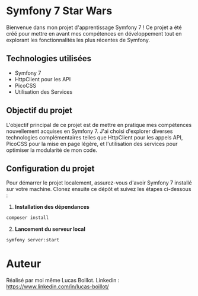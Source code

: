 # Symfony 7 Star Wars

Bienvenue dans mon projet d'apprentissage Symfony 7 ! Ce projet a été créé pour mettre en avant mes compétences en développement tout en explorant les fonctionnalités les plus récentes de Symfony.

## Technologies utilisées

- Symfony 7
- HttpClient pour les API
- PicoCSS
- Utilisation des Services

## Objectif du projet

L'objectif principal de ce projet est de mettre en pratique mes compétences nouvellement acquises en Symfony 7. J'ai choisi d'explorer diverses technologies complémentaires telles que HttpClient pour les appels API, PicoCSS pour la mise en page légère, et l'utilisation des services pour optimiser la modularité de mon code.

## Configuration du projet

Pour démarrer le projet localement, assurez-vous d'avoir Symfony 7 installé sur votre machine. Clonez ensuite ce dépôt et suivez les étapes ci-dessous :

1. **Installation des dépendances**
  ```bash 
  composer install
  ```

2. **Lancement du serveur local**
  ```bash 
  symfony server:start
  ```

# Auteur

Réalisé par moi même Lucas Boillot. Linkedin : https://www.linkedin.com/in/lucas-boillot/
